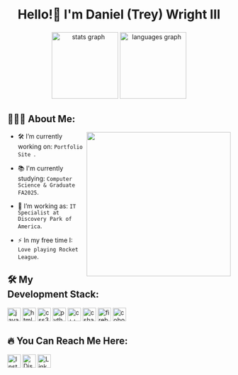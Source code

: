 
<h1 align="center"> Hello!👋 I'm Daniel (Trey) Wright III</h1>

###

<div align="center">
  <img src="https://github-readme-stats.vercel.app/api?username=TreyWright03&hide_title=false&hide_rank=false&show_icons=true&include_all_commits=true&count_private=true&disable_animations=false&theme=dracula&locale=en&hide_border=false" height="150" alt="stats graph"  />
  <img src="https://github-readme-stats.vercel.app/api/top-langs?username=TreyWright03&locale=en&hide_title=false&layout=compact&card_width=200&langs_count=5&theme=dracula&hide_border=false" height="150" alt="languages graph"  />
</div>

## 👨🏻‍💻 About Me:

<img src="https://media0.giphy.com/media/v1.Y2lkPTc5MGI3NjExNnFxMnZ4d2VkNm13Ymg1aHN0eWMzMHpybTVoeTdiZm9pcHpsNXZmcyZlcD12MV9pbnRlcm5hbF9naWZfYnlfaWQmY3Q9Zw/1W40UWS9peSru/giphy.webp" width="325" align="right" />

- 🛠️ I’m currently working on: `Portfolio Site `.

- 📚 I'm currently studying: `Computer Science & Graduate FA2025`.

- 🔭 I’m working as: `IT Specialist at Discovery Park of America`.

- ⚡ In my free time I: `Love playing Rocket League`.

## 🛠️ My Development Stack:

<p>
  <img src="https://cdn.jsdelivr.net/gh/devicons/devicon/icons/javascript/javascript-original.svg" width="30px" height="30px" alt="javascript logo"  />
  <img src="https://cdn.jsdelivr.net/gh/devicons/devicon/icons/html5/html5-original.svg" width="30px" height="30px" alt="html5 logo"  />
  <img src="https://cdn.jsdelivr.net/gh/devicons/devicon/icons/css3/css3-original.svg" width="30px" height="30px" alt="css3 logo"  />
  <img src="https://cdn.jsdelivr.net/gh/devicons/devicon/icons/python/python-original.svg" width="30px" height="30px" alt="python logo"  />
  <img src="https://upload.wikimedia.org/wikipedia/commons/1/18/ISO_C%2B%2B_Logo.svg" width="30px" height="30px" alt="c++ logo"  />
  <img src="https://cdn.jsdelivr.net/gh/devicons/devicon/icons/csharp/csharp-original.svg" width="30px" height="30px" alt="csharp logo"  />
  <img src="https://img.icons8.com/?size=100&id=62452&format=png&color=000000" width="30px" height="30px" alt="firebase logo"  />
  <img src="https://github.com/user-attachments/assets/4458f0a5-fbd2-41ff-9c8b-1fad001d35a8"  width="30px" height="30px" alt="cobol logo"  />
</p>

## 🔥 You Can Reach Me Here:
<p align="left">
  <a href="https://www.instagram.com/trey.wright03/" target="_blank"><img alt="Instagram" src="https://img.shields.io/static/v1?message=Instagram&logo=instagram&label=&color=E4405F&logoColor=white&labelColor=&style=for-the-badge"  height="30px"/></a> 
  <a href="https://discord.com/invite/YMPXfdfb" target="_blank"><img alt="Discord" src="https://img.shields.io/static/v1?message=Discord&logo=discord&label=&color=7289DA&logoColor=white&labelColor=&style=for-the-badge"  height="30px"/></a> 
  <a href="https://www.linkedin.com/in/trey-wright-/" target="_blank"><img alt="LinkedIn" src="https://img.shields.io/badge/linkedin-0A66C2?style=for-the-badge&logo=linkedin&logoColor=white"  height="30px"/></a>
</p>

